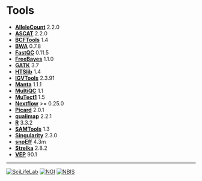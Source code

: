 # Tools

- **[AlleleCount][allelecount-link]** 2.2.0
- **[ASCAT][ascat-link]** 2.2.0
- **[BCFTools][bcftools-link]** 1.4
- **[BWA][bwa-link]** 0.7.8
- **[FastQC][fastqc-link]** 0.11.5
- **[FreeBayes][freebayes-link]** 1.1.0
- **[GATK][gatk-link]** 3.7
- **[HTSlib][htslib-link]** 1.4
- **[IGVTools][igvtools-link]** 2.3.91
- **[Manta][manta-link]** 1.1.1
- **[MultiQC][multiqc-link]** 1.1
- **[MuTect1][mutect1-link]** 1.5
- **[Nextflow][nextflow-link]** >= 0.25.0
- **[Picard][picard-link]** 2.0.1
- **[qualimap][qualimap-link]** 2.2.1
- **[R][r-link]** 3.3.2
- **[SAMTools][samtools-link]** 1.3
- **[Singularity][singularity-link]** 2.3.0
- **[snpEff][snpeff-link]** 4.3m
- **[Strelka][strelka-link]** 2.8.2
- **[VEP][vep-link]** 90.1

--------------------------------------------------------------------------------

[![](images/SciLifeLab_logo.png "SciLifeLab")][scilifelab-link]
[![](images/NGI_logo.png "NGI")][ngi-link]
[![](images/NBIS_logo.png "NBIS")][nbis-link]

[allelecount-link]: https://github.com/cancerit/alleleCount
[ascat-link]: https://github.com/Crick-CancerGenomics/ascat
[bcftools-link]: https://github.com/samtools/bcftools
[bwa-link]: https://github.com/lh3/bwa
[fastqc-link]: http://www.bioinformatics.babraham.ac.uk/projects/fastqc/
[freebayes-link]: https://github.com/ekg/freebayes
[gatk-link]: https://github.com/broadgsa/gatk-protected
[htslib-link]: https://github.com/samtools/htslib
[igvtools-link]: http://software.broadinstitute.org/software/igv/
[manta-link]: https://github.com/Illumina/manta
[multiqc-link]: https://github.com/ewels/MultiQC/
[mutect1-link]: https://github.com/broadinstitute/mutect
[nbis-link]: https://www.nbis.se/
[nextflow-link]: https://www.nextflow.io/
[ngi-link]: https://ngisweden.scilifelab.se/
[picard-link]: https://github.com/broadinstitute/picard
[qualimap-link]: http://qualimap.bioinfo.cipf.es
[r-link]: https://www.r-project.org/
[rcolorbrewer-link]: https://CRAN.R-project.org/package=RColorBrewer
[samtools-link]: https://github.com/samtools/samtools
[scilifelab-link]: https://www.scilifelab.se/
[scilifelab-stockholm-link]: https://www.scilifelab.se/platforms/ngi/
[Singularity-link]: http://singularity.lbl.gov/
[snpeff-link]: http://snpeff.sourceforge.net/
[strelka-link]: https://github.com/Illumina/strelka
[vep-link]: https://github.com/Ensembl/ensembl-vep
